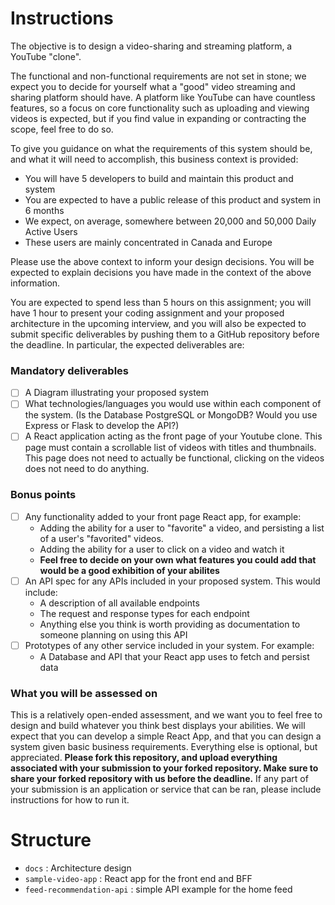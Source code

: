 # Instructions
The objective is to design a video-sharing and streaming platform, a YouTube "clone". 

The functional and non-functional requirements are not set in stone; we expect you to decide for yourself what a "good" video streaming and sharing platform should have. A platform like YouTube can have countless features, so a focus on core functionality such as uploading and viewing videos is expected, but if you find value in expanding or contracting the scope, feel free to do so.

To give you guidance on what the requirements of this system should be, and what it will need to accomplish, this business context is provided:
* You will have 5 developers to build and maintain this product and system
* You are expected to have a public release of this product and system in 6 months
* We expect, on average, somewhere between 20,000 and 50,000 Daily Active Users
* These users are mainly concentrated in Canada and Europe
  
Please use the above context to inform your design decisions. You will be expected to explain decisions you have made in the context of the above information.

You are expected to spend less than 5 hours on this assignment; you will have 1 hour to present your coding assignment and your proposed architecture in the upcoming interview, and you will also be expected to submit specific deliverables by pushing them to a GitHub repository before the deadline. In particular, the expected deliverables are:

### Mandatory deliverables
- [ ] A Diagram illustrating your proposed system
- [ ] What technologies/languages you would use within each component of the system. (Is the Database PostgreSQL or MongoDB? Would you use Express or Flask to develop the API?)
- [ ] A React application acting as the front page of your Youtube clone. This page must contain a scrollable list of videos with titles and thumbnails. This page does not need to actually be functional, clicking on the videos does not need to do anything.

### Bonus points
- [ ] Any functionality added to your front page React app, for example:
  * Adding the ability for a user to "favorite" a video, and persisting a list of a user's "favorited" videos.
  * Adding the ability for a user to click on a video and watch it
  * **Feel free to decide on your own what features you could add that would be a good exhibition of your abilites**
- [ ] An API spec for any APIs included in your proposed system. This would include:
  * A description of all available endpoints
  * The request and response types for each endpoint
  * Anything else you think is worth providing as documentation to someone planning on using this API
- [ ] Prototypes of any other service included in your system. For example:
  * A Database and API that your React app uses to fetch and persist data
 
### What you will be assessed on
This is a relatively open-ended assessment, and we want you to feel free to design and build whatever you think best displays your abilities. We will expect that you can develop a simple React App, and that you can design a system given basic business requirements. Everything else is optional, but appreciated. **Please fork this repository, and upload everything associated with your submission to your forked repository. Make sure to share your forked repository with us before the deadline.** If any part of your submission is an application or service that can be ran, please include instructions for how to run it. 


# Structure
- `docs` : Architecture design 
- `sample-video-app` : React app for the front end and BFF
- `feed-recommendation-api` : simple API example for the home feed
